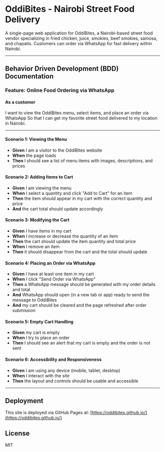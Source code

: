 # OddiBites - Nairobi Street Food Delivery

A single-page web application for OddiBites, a Nairobi-based street food vendor specializing in fried chicken, juice, smokies, beef smokies, samosa, and chapatis. Customers can order via WhatsApp for fast delivery within Nairobi.

---

## Behavior Driven Development (BDD) Documentation

### Feature: Online Food Ordering via WhatsApp

#### As a customer
I want to view the OddiBites menu, select items, and place an order via WhatsApp
So that I can get my favorite street food delivered to my location in Nairobi.

---

#### Scenario 1: Viewing the Menu
- **Given** I am a visitor to the OddiBites website
- **When** the page loads
- **Then** I should see a list of menu items with images, descriptions, and prices

#### Scenario 2: Adding Items to Cart
- **Given** I am viewing the menu
- **When** I select a quantity and click "Add to Cart" for an item
- **Then** the item should appear in my cart with the correct quantity and price
- **And** the cart total should update accordingly

#### Scenario 3: Modifying the Cart
- **Given** I have items in my cart
- **When** I increase or decrease the quantity of an item
- **Then** the cart should update the item quantity and total price
- **When** I remove an item
- **Then** it should disappear from the cart and the total should update

#### Scenario 4: Placing an Order via WhatsApp
- **Given** I have at least one item in my cart
- **When** I click "Send Order via WhatsApp"
- **Then** a WhatsApp message should be generated with my order details and total
- **And** WhatsApp should open (in a new tab or app) ready to send the message to OddiBites
- **And** my cart should be cleared and the page refreshed after order submission

#### Scenario 5: Empty Cart Handling
- **Given** my cart is empty
- **When** I try to place an order
- **Then** I should see an alert that my cart is empty and the order is not sent

#### Scenario 6: Accessibility and Responsiveness
- **Given** I am using any device (mobile, tablet, desktop)
- **When** I interact with the site
- **Then** the layout and controls should be usable and accessible

---

## Deployment
This site is deployed via GitHub Pages at: [https://oddibites.github.io/](https://oddibites.github.io/)

## License
MIT
